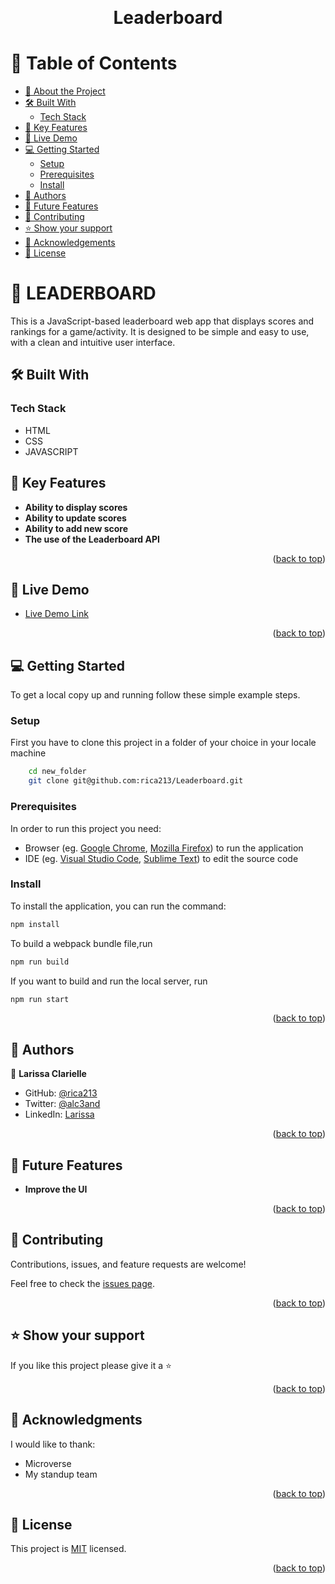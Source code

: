 <a name="readme-top"></a>

<div align="center">

  <br/>

  <h1><b>Leaderboard</b></h1>

</div>

<!-- TABLE OF CONTENTS -->

# 📗 Table of Contents

- [📖 About the Project](#about-project)
- [🛠 Built With](#built-with)
  - [Tech Stack](#tech-stack)
- [💪 Key Features](#key-features)
- [🚀 Live Demo](#live-demo)
- [💻 Getting Started](#getting-started)
  - [Setup](#setup)
  - [Prerequisites](#prerequisites)
  - [Install](#install)
- [👥 Authors](#authors)
- [🔭 Future Features](#future-features)
- [🤝 Contributing](#contributing)
- [⭐️ Show your support](#support)
- [🙏 Acknowledgements](#acknowledgements)
- [📝 License](#license)

<!-- PROJECT DESCRIPTION -->

# 📖 LEADERBOARD <a name="about-project"></a>

This is a JavaScript-based leaderboard web app that displays scores and rankings for a game/activity. It is designed to be simple and easy to use, with a clean and intuitive user interface.

## 🛠 Built With <a name="built-with"></a>

### Tech Stack <a name="tech-stack"></a>

- HTML
- CSS
- JAVASCRIPT

<!-- Features -->

## 💪 Key Features <a name="key-features"></a>

- **Ability to display scores**
- **Ability to update scores**
- **Ability to add new score**
- **The use of the Leaderboard API**

<p align="right">(<a href="#readme-top">back to top</a>)</p>

<!-- LIVE DEMO -->

## 🚀 Live Demo <a name="live-demo"></a>

- [Live Demo Link](https://rica213.github.io/Leaderboard/dist/)

<p align="right">(<a href="#readme-top">back to top</a>)</p>

<!-- GETTING STARTED -->

## 💻 Getting Started <a name="getting-started"></a>

To get a local copy up and running follow these simple example steps.

### Setup
First you have to clone this project in a folder of your choice in your locale machine
```sh
    cd new_folder
    git clone git@github.com:rica213/Leaderboard.git
```

### Prerequisites

In order to run this project you need:

- Browser (eg. [Google Chrome](https://www.google.com/chrome/), [Mozilla Firefox](https://www.mozilla.org/en-US/firefox/browsers/)) to run the application
- IDE (eg. [Visual Studio Code](https://code.visualstudio.com/), [Sublime Text](http://www.sublimetext.com/)) to edit the source code

### Install <a name="install"></a>

To install the application, you can run the command:

```js
npm install
```

To build a webpack bundle file,run

```js
npm run build
```

If you want to build and run the local server, run

```js
npm run start
```

<p align="right">(<a href="#readme-top">back to top</a>)</p>

<!-- AUTHORS -->

## 👥 Authors <a name="authors"></a>

🦄 **Larissa Clarielle**

- GitHub: [@rica213](https://github.com/rica213)
- Twitter: [@alc3and](https://twitter.com/alc3and)
- LinkedIn: [Larissa](https://linkedin.com/in/larissa-clarielle)

<p align="right">(<a href="#readme-top">back to top</a>)</p>

<!-- FUTURE FEATURES -->

## 🔭 Future Features <a name="future-features"></a>

- **Improve the UI**

<p align="right">(<a href="#readme-top">back to top</a>)</p>

<!-- CONTRIBUTING -->

## 🤝 Contributing <a name="contributing"></a>

Contributions, issues, and feature requests are welcome!

Feel free to check the [issues page](../../issues/).

<p align="right">(<a href="#readme-top">back to top</a>)</p>

<!-- SUPPORT -->

## ⭐️ Show your support <a name="support"></a>

If you like this project please give it a ⭐️

<p align="right">(<a href="#readme-top">back to top</a>)</p>

<!-- ACKNOWLEDGEMENTS -->

## 🙏 Acknowledgments <a name="acknowledgements"></a>

I would like to thank:
- Microverse
- My standup team

<p align="right">(<a href="#readme-top">back to top</a>)</p>

<!-- LICENSE -->

## 📝 License <a name="license"></a>

This project is [MIT](./LICENSE) licensed.

<p align="right">(<a href="#readme-top">back to top</a>)</p>
